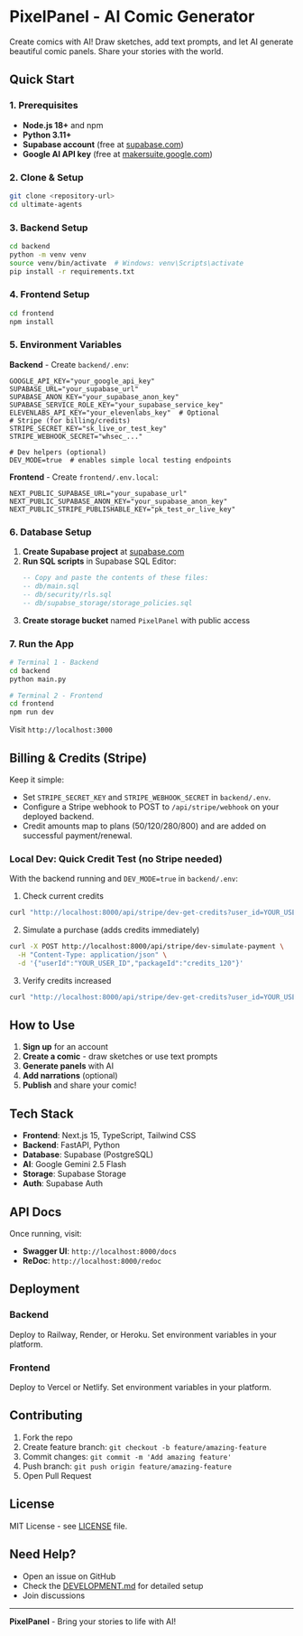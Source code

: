 # PixelPanel - AI Comic Generator

Create comics with AI! Draw sketches, add text prompts, and let AI generate beautiful comic panels. Share your stories with the world.

## Quick Start

### 1. Prerequisites
- **Node.js 18+** and npm
- **Python 3.11+**
- **Supabase account** (free at [supabase.com](https://supabase.com))
- **Google AI API key** (free at [makersuite.google.com](https://makersuite.google.com))

### 2. Clone & Setup
```bash
git clone <repository-url>
cd ultimate-agents
```

### 3. Backend Setup
```bash
cd backend
python -m venv venv
source venv/bin/activate  # Windows: venv\Scripts\activate
pip install -r requirements.txt
```

### 4. Frontend Setup
```bash
cd frontend
npm install
```

### 5. Environment Variables

**Backend** - Create `backend/.env`:
```env
GOOGLE_API_KEY="your_google_api_key"
SUPABASE_URL="your_supabase_url"
SUPABASE_ANON_KEY="your_supabase_anon_key"
SUPABASE_SERVICE_ROLE_KEY="your_supabase_service_key"
ELEVENLABS_API_KEY="your_elevenlabs_key"  # Optional
# Stripe (for billing/credits)
STRIPE_SECRET_KEY="sk_live_or_test_key"
STRIPE_WEBHOOK_SECRET="whsec_..."

# Dev helpers (optional)
DEV_MODE=true  # enables simple local testing endpoints
```

**Frontend** - Create `frontend/.env.local`:
```env
NEXT_PUBLIC_SUPABASE_URL="your_supabase_url"
NEXT_PUBLIC_SUPABASE_ANON_KEY="your_supabase_anon_key"
NEXT_PUBLIC_STRIPE_PUBLISHABLE_KEY="pk_test_or_live_key"
```

### 6. Database Setup

1. **Create Supabase project** at [supabase.com](https://supabase.com)
2. **Run SQL scripts** in Supabase SQL Editor:
   ```sql
   -- Copy and paste the contents of these files:
   -- db/main.sql
   -- db/security/rls.sql  
   -- db/supabse_storage/storage_policies.sql
   ```
3. **Create storage bucket** named `PixelPanel` with public access

### 7. Run the App
```bash
# Terminal 1 - Backend
cd backend
python main.py

# Terminal 2 - Frontend  
cd frontend
npm run dev
```

Visit `http://localhost:3000`

## Billing & Credits (Stripe)

Keep it simple:
- Set `STRIPE_SECRET_KEY` and `STRIPE_WEBHOOK_SECRET` in `backend/.env`.
- Configure a Stripe webhook to POST to `/api/stripe/webhook` on your deployed backend.
- Credit amounts map to plans (50/120/280/800) and are added on successful payment/renewal.

### Local Dev: Quick Credit Test (no Stripe needed)
With the backend running and `DEV_MODE=true` in `backend/.env`:

1) Check current credits
```bash
curl "http://localhost:8000/api/stripe/dev-get-credits?user_id=YOUR_USER_ID"
```

2) Simulate a purchase (adds credits immediately)
```bash
curl -X POST http://localhost:8000/api/stripe/dev-simulate-payment \
  -H "Content-Type: application/json" \
  -d '{"userId":"YOUR_USER_ID","packageId":"credits_120"}'
```

3) Verify credits increased
```bash
curl "http://localhost:8000/api/stripe/dev-get-credits?user_id=YOUR_USER_ID"
```

## How to Use

1. **Sign up** for an account
2. **Create a comic** - draw sketches or use text prompts
3. **Generate panels** with AI
4. **Add narrations** (optional)
5. **Publish** and share your comic!

## Tech Stack

- **Frontend**: Next.js 15, TypeScript, Tailwind CSS
- **Backend**: FastAPI, Python
- **Database**: Supabase (PostgreSQL)
- **AI**: Google Gemini 2.5 Flash
- **Storage**: Supabase Storage
- **Auth**: Supabase Auth

## API Docs

Once running, visit:
- **Swagger UI**: `http://localhost:8000/docs`
- **ReDoc**: `http://localhost:8000/redoc`

## Deployment

### Backend
Deploy to Railway, Render, or Heroku. Set environment variables in your platform.

### Frontend  
Deploy to Vercel or Netlify. Set environment variables in your platform.

## Contributing

1. Fork the repo
2. Create feature branch: `git checkout -b feature/amazing-feature`
3. Commit changes: `git commit -m 'Add amazing feature'`
4. Push branch: `git push origin feature/amazing-feature`
5. Open Pull Request

## License

MIT License - see [LICENSE](LICENSE) file.

## Need Help?

- Open an issue on GitHub
- Check the [DEVELOPMENT.md](DEVELOPMENT.md) for detailed setup
- Join discussions

---

**PixelPanel** - Bring your stories to life with AI!